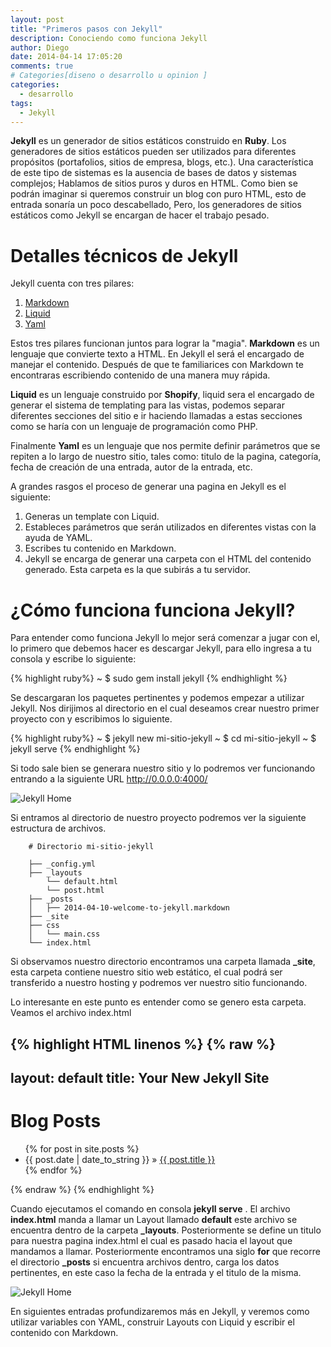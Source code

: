 ```yaml
---
layout: post
title: "Primeros pasos con Jekyll"
description: Conociendo como funciona Jekyll
author: Diego
date: 2014-04-14 17:05:20
comments: true
# Categories[diseno o desarrollo u opinion ]
categories:
  - desarrollo
tags:
  - Jekyll
---
```


**Jekyll** es un generador de sitios estáticos construido en **Ruby**. Los generadores de sitios estáticos pueden ser utilizados para diferentes propósitos (portafolios, sitios de empresa, blogs, etc.). Una característica de este tipo de sistemas es la ausencia de bases de datos y sistemas complejos; Hablamos de sitios puros y duros en HTML. Como bien se podrán imaginar si queremos construir un blog con puro HTML, esto de entrada sonaría un poco descabellado, Pero, los generadores de sitios estáticos como Jekyll se encargan de hacer el trabajo pesado.

# Detalles técnicos de Jekyll 

Jekyll cuenta con tres pilares:

1. [Markdown](http://daringfireball.net/projects/markdown/syntax)
2. [Liquid](http://docs.shopify.com/themes/liquid-basics)
3. [Yaml](http://www.yaml.org/)

Estos tres pilares funcionan juntos para lograr la "magia". **Markdown** es un lenguaje que convierte texto a HTML. En Jekyll el será el encargado de manejar el contenido. Después de que te familiarices con Markdown te encontraras escribiendo contenido de una manera muy rápida. 

**Liquid** es un lenguaje construido por **Shopify**, liquid sera el encargado de generar el sistema de templating para las vistas, podemos separar diferentes secciones del sitio e ir haciendo llamadas a estas secciones como se haría con un lenguaje de programación como PHP. 

Finalmente **Yaml** es un lenguaje que nos permite definir parámetros que se repiten a lo largo de nuestro sitio, tales como: titulo de la pagina, categoría, fecha de creación de una entrada, autor de la entrada, etc.


A grandes rasgos el proceso de generar una pagina en Jekyll es el siguiente: 

1. Generas un template con Liquid.
2. Estableces parámetros que serán utilizados en diferentes vistas con la ayuda de YAML.
3. Escribes tu contenido en Markdown.
4. Jekyll se encarga de generar una carpeta con el HTML del contenido generado. Esta carpeta es la que subirás a tu servidor.

# ¿Cómo funciona funciona Jekyll?

Para entender como funciona Jekyll lo mejor será comenzar a jugar con el, lo primero que debemos hacer es descargar Jekyll, para ello ingresa a tu consola y escribe lo siguiente:

{% highlight ruby%}
~ $ sudo gem install jekyll
{% endhighlight %}

Se descargaran los paquetes pertinentes y podemos empezar a utilizar Jekyll. Nos dirijimos al directorio en el cual deseamos crear nuestro primer proyecto con y escribimos lo siguiente.

{% highlight ruby%}
~ $ jekyll new mi-sitio-jekyll
~ $ cd mi-sitio-jekyll
~ $ jekyll serve
{% endhighlight %}

Si todo sale bien se generara nuestro sitio y lo podremos ver funcionando entrando a la siguiente URL http://0.0.0.0:4000/

![Jekyll Home]({{site.baseurl}}assets/img/jekyll-inicio.png)

Si entramos al directorio de nuestro proyecto podremos ver la siguiente estructura de archivos.

~~~~
    # Directorio mi-sitio-jekyll

    ├── _config.yml
    ├── _layouts
        └── default.html
        └── post.html
    ├── _posts
    │   ├── 2014-04-10-welcome-to-jekyll.markdown
    ├── _site
    ├── css
    │   └── main.css
    └── index.html
~~~~

Si observamos nuestro directorio encontramos una carpeta llamada **_site**, esta carpeta contiene nuestro sitio web estático, el cual podrá ser transferido a nuestro hosting y podremos ver nuestro sitio funcionando. 

Lo interesante en este punto es entender como se genero esta carpeta. Veamos el archivo index.html

{% highlight HTML linenos %}
{% raw %}
---
layout: default
title: Your New Jekyll Site
---
<div id="home">
  <h1>Blog Posts</h1>
  <ul class="posts">
    {% for post in site.posts %}
      <li>
        <span>{{ post.date | date_to_string }}</span> &raquo; 
        <a href="{{ post.url }}">{{ post.title }}</a>
      </li>
    {% endfor %}
  </ul>
</div>
{% endraw %}
{% endhighlight %}

Cuando ejecutamos el comando en consola **jekyll serve** . El archivo **index.html** manda a llamar un Layout llamado **default** este archivo se encuentra dentro de la carpeta **_layouts**. Posteriormente se define un titulo para nuestra pagina index.html el cual es pasado hacia el layout que mandamos a llamar. Posteriormente encontramos una siglo **for** que recorre el directorio **_posts** si encuentra archivos dentro, carga los datos pertinentes, en este caso la fecha de la entrada y el titulo de la misma.

![Jekyll Home]({{site.baseurl}}assets/img/jekyll-inicio.png)

En siguientes entradas profundizaremos más en Jekyll, y veremos como utilizar variables con YAML, construir Layouts con Liquid y escribir el contenido con Markdown.


[jekyll-gh]: https://github.com/mojombo/jekyll
[jekyll]:    http://jekyllrb.com
